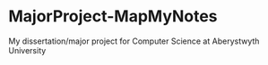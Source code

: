 # MajorProject-MapMyNotes
My dissertation/major project for Computer Science at Aberystwyth University
